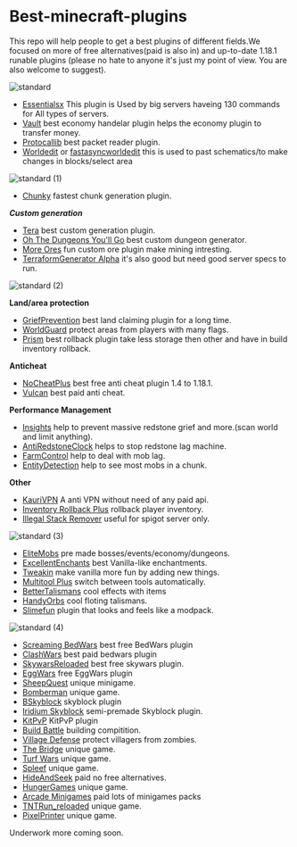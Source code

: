 # Best-minecraft-plugins
This repo will help people to get a best plugins of different fields.We focused on more of free alternatives(paid is also in) and up-to-date 1.18.1 runable plugins (please no hate to anyone it's just my point of view. You are also welcome to suggest).

![standard](https://user-images.githubusercontent.com/74851280/147400632-f9eee87e-db49-4159-8bbc-b5634ffabf62.gif)

- [Essentialsx](https://essentialsx.net/) This plugin is Used by big servers haveing 130 commands for All types of servers. 
- [Vault](https://www.spigotmc.org/resources/vault.34315/) best economy handelar plugin helps the economy plugin to transfer money.
- [Protocallib](https://www.spigotmc.org/resources/protocollib.1997/) best packet reader plugin.
- [Worldedit](https://dev.bukkit.org/projects/worldedit/files) or [fastasyncworldedit](https://www.spigotmc.org/resources/fast-async-worldedit.13932/) this is used to past schematics/to make changes in blocks/select area 
 
![standard (1)](https://user-images.githubusercontent.com/74851280/147401073-2d6ebcf3-4ada-4236-a279-52a64b0addff.gif)

- [Chunky](https://www.spigotmc.org/resources/chunky.81534/) fastest chunk generation plugin.


***Custom generation***
- [Tera](https://www.spigotmc.org/resources/terra.85151/) best custom generation plugin.
- [Oh The Dungeons You'll Go](https://www.spigotmc.org/resources/oh-the-dungeons-youll-go.76437/) best custom dungeon generator.
- [More Ores](https://www.spigotmc.org/resources/%E2%9B%8F%EF%B8%8Fmore-ores%E2%9B%8F%EF%B8%8F.77221/) fun custom ore plugin make mining intresting.
- [TerraformGenerator Alpha](https://www.spigotmc.org/resources/terraformgenerator-alpha.75132/) it's also good but need good server specs to run.

![standard (2)](https://user-images.githubusercontent.com/74851280/147401441-ca441143-2971-40cc-bcec-b0e34e449621.gif)

**Land/area protection**
- [GriefPrevention](https://www.spigotmc.org/resources/griefprevention.1884/) best land claiming plugin for a long time.
- [WorldGuard](https://dev.bukkit.org/projects/worldguard) protect areas from players with many flags.
- [Prism](https://www.spigotmc.org/resources/prism.75166/) best rollback plugin take less storage then other and have in build inventory rollback.

**Anticheat**
- [NoCheatPlus](https://github.com/Updated-NoCheatPlus/NoCheatPlus) best free anti cheat plugin 1.4 to 1.18.1.
- [Vulcan](https://www.spigotmc.org/resources/vulcan-anti-cheat-advanced-cheat-detection-1-7-1-18-1.83626/) best paid anti cheat.

**Performance Management**
- [Insights](https://www.spigotmc.org/resources/insights-super-configurable-region-limits-asynchronous-scans-1-18.56489/) help to prevent massive redstone grief and more.(scan world and limit anything).
- [AntiRedstoneClock](https://www.spigotmc.org/resources/antiredstoneclock-worldguard-plotsquard-support-1-8-1-17.18557/) helps to stop redstone lag machine.
- [FarmControl](https://www.spigotmc.org/resources/farmcontrol-1-15-1-18.86923/) help to deal with mob lag.
- [EntityDetection](https://www.spigotmc.org/resources/entitydetection-tile-entity-support.20588/) help to see most mobs in a chunk.

**Other**
- [KauriVPN](https://www.spigotmc.org/resources/kaurivpn-anti-proxy-tor-and-vpn-free-api.93355/) A anti VPN without need of any paid api.
- [Inventory Rollback Plus](https://www.spigotmc.org/resources/inventory-rollback-plus-1-8-1-18-x.85811/) rollback player inventory.
- [Illegal Stack Remover](https://www.spigotmc.org/resources/dupe-fixes-illegal-stack-remover.44411/) useful for spigot server only.

![standard (3)](https://user-images.githubusercontent.com/74851280/147401953-16cff055-4aa3-4e89-9816-097e2a52ec1e.gif)

- [EliteMobs](https://www.spigotmc.org/resources/%E2%9A%94elitemobs%E2%9A%94.40090/) pre made bosses/events/economy/dungeons.
- [ExcellentEnchants](https://www.spigotmc.org/resources/excellentenchants-vanilla-like-enchantments-1-16-1-18.61693/) best Vanilla-like enchantments.
- [Tweakin](https://www.spigotmc.org/resources/tweakin-1-17-1-18.93444/) make vanilla more fun by adding new things.
- [Multitool Plus](https://www.spigotmc.org/resources/multitool-plus-1-13-1-17.62509/) switch between tools automatically.
- [BetterTalismans](https://www.spigotmc.org/resources/%E2%9C%85-bettertalismans-1-8-1-18-%E2%80%A2-custom-heads-recipes-permissions-model-data-custom-boosts.82961/) cool effects with items 
- [HandyOrbs](https://www.spigotmc.org/resources/handyorbs.78236/) cool floting talismans.
- [Slimefun](https://github.com/Slimefun/Slimefun4) plugin that looks and feels like a modpack.

![standard (4)](https://user-images.githubusercontent.com/74851280/147402333-2ddb6ea8-a128-438b-a982-e53fba3cca3b.gif)

- [Screaming BedWars](https://www.spigotmc.org/resources/screaming-bedwars-1-9-4-1-18-1.63714/) best free BedWars plugin
- [ClashWars](https://www.spigotmc.org/resources/%E2%9E%A2-bedwars-clashwars-minigame.51340/) best paid bedwars plugin
- [SkywarsReloaded](https://www.spigotmc.org/resources/skywarsreloaded-updated-recoded-1-17-support-new-features-1-8x-1-17x.69436/) best free skywars plugin.
- [EggWars](https://www.spigotmc.org/resources/free-eggwars-mini-game-remastered.97569/) free EggWars plugin 
- [SheepQuest](https://www.spigotmc.org/resources/sheepquest-minigame-1-8-1-17-bungee-multiworld.83005/) unique minigame.
- [Bomberman](https://www.spigotmc.org/resources/bomberman.77616/) unique game.
- [BSkyblock](https://www.spigotmc.org/resources/bentobox-bskyblock-acidisland-skygrid-caveblock-aoneblock-boxed.73261/) skyblock plugin
- [Iridium Skyblock](https://www.spigotmc.org/resources/iridium-skyblock-1-13-1-18.62480/) semi-premade Skyblock plugin.
- [KitPvP](https://www.spigotmc.org/resources/kitpvp-1-8-1-17-custom-kits-leaderboards-gui-levels-kill-streaks-abilities-more.27107/) KitPvP plugin
- [Build Battle](https://www.spigotmc.org/resources/build-battle-guessthebuild-1-8-8-1-17.44703/) building compitition.
- [Village Defense](https://www.spigotmc.org/resources/village-defense-1-8-8-1-17.41869/) protect villagers from zombies.
- [The Bridge](https://www.spigotmc.org/resources/the-bridge-1-8-8-1-17.87320/) unique game.
- [Turf Wars](https://www.spigotmc.org/resources/1-8-to-1-17-1-turf-wars-mini-game.2513/) unique game.
- [Spleef](https://www.spigotmc.org/resources/spleef.61787/) unique game.
- [HideAndSeek](https://www.spigotmc.org/resources/hideandseek-40-sale.9777/) paid no free alternatives.
- [HungerGames](https://www.spigotmc.org/resources/hungergames.65942/) unique game.
- [Arcade Minigames](https://www.spigotmc.org/resources/%E2%9E%A2-arcade-minigames.49093/) paid lots of minigames packs 
- [TNTRun_reloaded](https://www.spigotmc.org/resources/tntrun_reloaded-tntrun-for-1-13-1-18.53359/) unique game.
- [PixelPrinter](https://www.spigotmc.org/resources/pixelprinter.29760/) unique game.

Underwork more coming soon.

